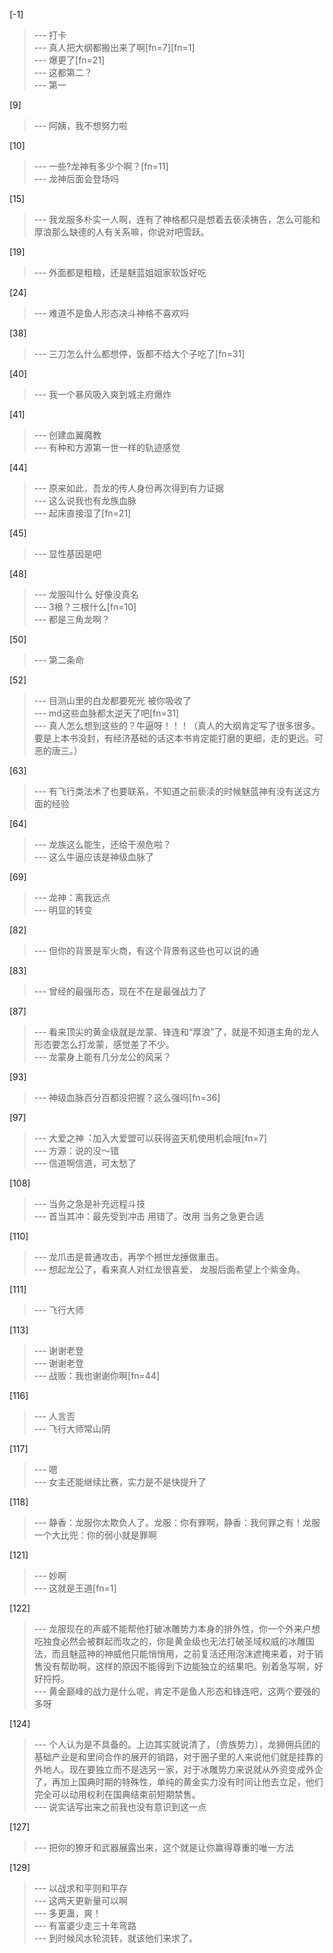 
[-1] 
>--- 打卡<br>
>--- 真人把大纲都搬出来了啊[fn=7][fn=1]<br>
>--- 爆更了[fn=21]<br>
>--- 这都第二？<br>
>--- 第一<br>

[9] 
>--- 阿姨，我不想努力啦<br>

[10] 
>--- 一些?龙神有多少个啊？[fn=11]<br>
>--- 龙神后面会登场吗<br>

[15] 
>--- 我龙服多朴实一人啊，连有了神格都只是想着去亵渎祷告，怎么可能和厚浪那么缺德的人有关系嘛，你说对吧雪跃。<br>

[19] 
>--- 外面都是粗粮，还是魅蓝姐姐家软饭好吃<br>

[24] 
>--- 难道不是鱼人形态决斗神格不喜欢吗<br>

[38] 
>--- 三刀怎么什么都想停，饭都不给大个子吃了[fn=31]<br>

[40] 
>--- 我一个暴风吸入爽到城主府爆炸<br>

[41] 
>--- 创建血翼魔教<br>
>--- 有种和方源第一世一样的轨迹感觉<br>

[44] 
>--- 原来如此，吾龙的传人身份再次得到有力证据<br>
>--- 这么说我也有龙族血脉<br>
>--- 起床直接湿了[fn=21]<br>

[45] 
>--- 显性基因是吧<br>

[48] 
>--- 龙服叫什么 好像没真名<br>
>--- 3根？三根什么[fn=10]<br>
>--- 都是三角龙啊？<br>

[50] 
>--- 第二条命<br>

[52] 
>--- 目测山里的白龙都要死光 被你吸收了<br>
>--- md这些血脉都太逆天了吧[fn=31]<br>
>--- 真人怎么想到这些的？牛逼呀！！！（真人的大纲肯定写了很多很多。要是上本书没封，有经济基础的话这本书肯定能打磨的更细，走的更远。可恶的唐三。）<br>

[63] 
>--- 有飞行类法术了也要联系，不知道之前亵渎的时候魅蓝神有没有送这方面的经验<br>

[64] 
>--- 龙族这么能生，还给干濒危啦？<br>
>--- 这么牛逼应该是神级血脉了<br>

[69] 
>--- 龙神：离我远点<br>
>--- 明显的转变<br>

[82] 
>--- 但你的背景是军火商，有这个背景有这些也可以说的通<br>

[83] 
>--- 曾经的最强形态，现在不在是最强战力了<br>

[87] 
>--- 看来顶尖的黄金级就是龙蒙、锋连和“厚浪”了，就是不知道主角的龙人形态要怎么打龙蒙，感觉差了不少。<br>
>--- 龙蒙身上能有几分龙公的风采？<br>

[93] 
>--- 神级血脉百分百都没把握？这么强吗[fn=36]<br>

[97] 
>--- 大爱之神︓加入大爱盟可以获得盗天机使用机会哦[fn=7]<br>
>--- 方源：说的没～错<br>
>--- 信道啊信道，可太愁了<br>

[108] 
>--- 当务之急是补充远程斗技<br>
>--- 首当其冲：最先受到冲击 用错了。改用 当务之急更合适<br>

[110] 
>--- 龙爪击是普通攻击，再学个撼世龙捶做重击。<br>
>--- 想起龙公了，看来真人对红龙很喜爱，
龙服后面希望上个紫金角。<br>

[111] 
>--- 飞行大师<br>

[113] 
>--- 谢谢老登<br>
>--- 谢谢老登<br>
>--- 战贩：我也谢谢你啊[fn=44]<br>

[116] 
>--- 人言否<br>
>--- 飞行大师常山阴<br>

[117] 
>--- 嗯<br>
>--- 女主还能继续比赛，实力是不是快提升了<br>

[118] 
>--- 静香：龙服你太欺负人了。龙服：你有罪啊，静香：我何罪之有！龙服一个大比兜：你的弱小就是罪啊<br>

[121] 
>--- 妙啊<br>
>--- 这就是王道[fn=1]<br>

[122] 
>--- 龙服现在的声威不能帮他打破冰雕势力本身的排外性，你一个外来户想吃独食必然会被群起而攻之的，你是黄金级也无法打破圣域权威的冰雕国法，而且魅蓝神的神威他只能悄悄用，之前复活还用泡沫遮掩来着，对于销售没有帮助啊，这样的原因不能得到下边能独立的结果吧。别着急写啊，好好捋捋。<br>
>--- 黄金巅峰的战力是什么呢，肯定不是鱼人形态和锋连吧，这两个要强的多呀<br>

[124] 
>--- 个人认为是不具备的。上边其实就说清了，〔贵族势力〕，龙狮佣兵团的基础产业是和里间合作的展开的销路，对于圈子里的人来说他们就是挂靠的外地人。现在要独立而不是选另一家，对于冰雕势力来说就从外资变成外企了，再加上国典时期的特殊性，单纯的黄金实力没有时间让他去立足，他们完全可以动用权利在国典结束前短期禁售。<br>
>--- 说实话写出来之前我也没有意识到这一点<br>

[127] 
>--- 把你的獠牙和武器展露出来，这个就是让你赢得尊重的唯一方法<br>

[129] 
>--- 以战求和平则和平存<br>
>--- 这两天更新量可以啊<br>
>--- 多更蛊，爽！<br>
>--- 有富婆少走三十年弯路<br>
>--- 到时候风水轮流转，就该他们来求了。<br>
